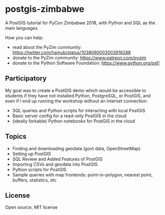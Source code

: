 # postgis-zimbabwe

A PostGIS tutorial for PyCon Zimbabwe 2018, with Python and SQL as the main
languages.

How you can help:

- read about the PyZim community: https://twitter.com/hamub/status/1038060003003916288
- donate to the PyZim community: https://www.patreon.com/pyzim
- donate to the Python Software Foundation: https://www.python.org/psf/

## Participatory

My goal was to create a PostGIS demo which would be accessible to students
if they have not installed Python, PostgreSQL, or PostGIS, and even if I
end up running the workshop without an internet connection:

- SQL queries and Python scripts for interacting with local PostGIS
- Basic server config for a read-only PostGIS in the cloud
- (ideally forkable) Python notebooks for PostGIS in the cloud

## Topics

- Finding and downloading geodata (govt data, OpenStreetMap)
- Setting up PostGIS
- SQL Review and Added Features of PostGIS
- Importing CSVs and geodata into PostGIS
- Python scripts for PostGIS
- Sample queries with map frontends: point-in-polygon, nearest point, buffers, statistics, etc 

## License

Open source, MIT license
